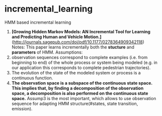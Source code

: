 # incremental_learning
HMM based incremental learning


1. **[Growing Hidden Markov Models: AN Incremental Tool for Learning and Predicting Human and Vehicle Motion.]**(http://journals.sagepub.com/doi/pdf/10.1177/0278364909342118)
  Notes: This paper learns incrementally both the **stucture** and **parameters** of HMM.
  Assumptions: 
  1. observation sequences correspond to complete examples (i.e. from beginning to end) of the whole process or system being modeled (e.g.      in our application this corresponds to complete pedestrian trajectories).
  2. The evolution of the state of the modeled system or process is a continuous function.
  3. **The observation space is a subspace of the continuous state space. This implies that, by finding a decomposition of the observation      space, a decomposition is also performed on the continuous state space.** 
  Assump3 is the most important, which allows to use observation sequence for adapting HMM structure(#states, state transition, emission).
  
  
